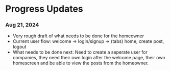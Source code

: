 # Progress Updates

### Aug 21, 2024

- Very rough draft of what needs to be done for the homeowner
- Current user flow: welcome -> login/signup -> (tabs) home, create post, logout
- What needs to be done next: Need to create a seperate user for companies, they need their own login after the welcome page, their own homescreen and be able to view the posts from the homeowner.

